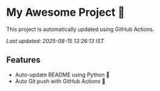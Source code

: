 # My Awesome Project 🚀

This project is automatically updated using GitHub Actions.

_Last updated: 2025-08-15 13:26:13 IST_

## Features
- Auto-update README using Python 🐍
- Auto Git push with GitHub Actions 🤖
